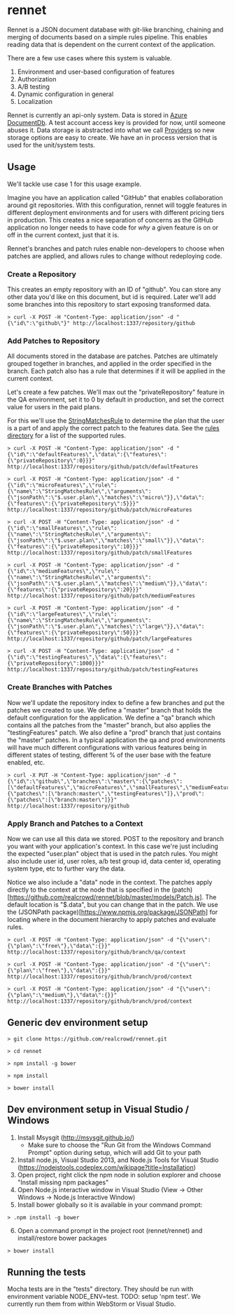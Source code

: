 ﻿# rennet
Rennet is a JSON document database with git-like branching, chaining and merging of documents based on a simple rules pipeline. This enables reading data that is dependent on the current context of the application.

There are a few use cases where this system is valuable.

1. Environment and user-based configuration of features
2. Authorization
3. A/B testing
4. Dynamic configuration in general
5. Localization

Rennet is currently an api-only system. Data is stored in [Azure DocumentDb](http://azure.microsoft.com/en-us/services/documentdb/). A test account access key is provided for now, until someone abuses it. Data storage is abstracted into what we call [Providers](https://github.com/realcrowd/rennet/tree/master/providers) so new storage options are easy to create. We have an in process version that is used for the unit/system tests.

## Usage
We'll tackle use case 1 for this usage example.

Imagine you have an application called "GitHub" that enables collaboration around git repositories. With this configuration, rennet will toggle features in different deployment environments and for users with different pricing tiers in production. This creates a nice separation of concerns as the GitHub application no longer needs to have code for _why_ a given feature is on or off in the current context, just that it is.

Rennet's branches and patch rules enable non-developers to choose when patches are applied, and allows rules to change without redeploying code.

### Create a Repository
This creates an empty repository with an ID of "github". You can store any other data you'd like on this document, but id is required. Later we'll add some branches into this repository to start exposing transformed data.

```
> curl -X POST -H "Content-Type: application/json" -d "{\"id\":\"github\"}" http://localhost:1337/repository/github
```

### Add Patches to Repository
All documents stored in the database are patches. Patches are ultimately grouped together in branches, and applied in the order specified in the branch. Each patch also has a rule that determines if it will be applied in the current context.

Let's create a few patches. We'll max out the "privateRepository" feature in the QA environment, set it to 0 by default in production, and set the correct value for users in the paid plans.

For this we'll use the [StringMatchesRule](https://github.com/realcrowd/rennet/blob/master/models/rules/StringMatchesRule.js) to determine the plan that the user is a part of and apply the correct patch to the features data. See the [rules directory](https://github.com/realcrowd/rennet/tree/master/models/rules) for a list of the supported rules.

```
> curl -X POST -H "Content-Type: application/json" -d "{\"id\":\"defaultFeatures\",\"data\":{\"features\":{\"privateRepository\":0}}}" http://localhost:1337/repository/github/patch/defaultFeatures

> curl -X POST -H "Content-Type: application/json" -d "{\"id\":\"microFeatures\",\"rule\":{\"name\":\"StringMatchesRule\",\"arguments\":{\"jsonPath\":\"$.user.plan\",\"matches\":\"micro\"}},\"data\":{\"features\":{\"privateRepository\":5}}}" http://localhost:1337/repository/github/patch/microFeatures

> curl -X POST -H "Content-Type: application/json" -d "{\"id\":\"smallFeatures\",\"rule\":{\"name\":\"StringMatchesRule\",\"arguments\":{\"jsonPath\":\"$.user.plan\",\"matches\":\"small\"}},\"data\":{\"features\":{\"privateRepository\":10}}}" http://localhost:1337/repository/github/patch/smallFeatures

> curl -X POST -H "Content-Type: application/json" -d "{\"id\":\"mediumFeatures\",\"rule\":{\"name\":\"StringMatchesRule\",\"arguments\":{\"jsonPath\":\"$.user.plan\",\"matches\":\"medium\"}},\"data\":{\"features\":{\"privateRepository\":20}}}" http://localhost:1337/repository/github/patch/mediumFeatures

> curl -X POST -H "Content-Type: application/json" -d "{\"id\":\"largeFeatures\",\"rule\":{\"name\":\"StringMatchesRule\",\"arguments\":{\"jsonPath\":\"$.user.plan\",\"matches\":\"large\"}},\"data\":{\"features\":{\"privateRepository\":50}}}" http://localhost:1337/repository/github/patch/largeFeatures

> curl -X POST -H "Content-Type: application/json" -d "{\"id\":\"testingFeatures\",\"data\":{\"features\":{\"privateRepository\":1000}}}" http://localhost:1337/repository/github/patch/testingFeatures

```

### Create Branches with Patches
Now we'll update the repository index to define a few branches and put the patches we created to use. We define a "master" branch that holds the default configuration for the application. We define a "qa" branch which contains all the patches from the "master" branch, but also applies the "testingFeatures" patch. We also define a "prod" branch that just contains the "master" patches. In a typical application the qa and prod environments will have much different configurations with various features being in different states of testing, different % of the user base with the feature enabled, etc.

```
> curl -X PUT -H "Content-Type: application/json" -d "{\"id\":\"github\",\"branches\":\"master\":{\"patches\":[\"defaultFeatures\",\"microFeatures\",\"smallFeatures\",\"mediumFeatures\",\"largeFeatures\"]},\"qa\":{\"patches\":[\"branch:master\",\"testingFeatures\"]},\"prod\":{\"patches\":[\"branch:master\"]}}" http://localhost:1337/repository/github

```

### Apply Branch and Patches to a Context
Now we can use all this data we stored. POST to the repository and branch you want with your application's context. In this case we're just including the expected "user.plan" object that is used in the patch rules. You might also include user id, user roles, a/b test group id, data center id, operating system type, etc to further vary the data.

Notice we also include a "data" node in the context. The patches apply directly to the context at the node that is specified in the (patch)[https://github.com/realcrowd/rennet/blob/master/models/Patch.js]. The default location is "$.data", but you can change that in the patch. We use the (JSONPath package)[https://www.npmjs.org/package/JSONPath] for locating where in the document hierarchy to apply patches and evaluate rules.

```
> curl -X POST -H "Content-Type: application/json" -d "{\"user\":{\"plan\":\"free\"},\"data\":{}}" http://localhost:1337/repository/github/branch/qa/context

> curl -X POST -H "Content-Type: application/json" -d "{\"user\":{\"plan\":\"free\"},\"data\":{}}" http://localhost:1337/repository/github/branch/prod/context

> curl -X POST -H "Content-Type: application/json" -d "{\"user\":{\"plan\":\"medium\"},\"data\":{}}" http://localhost:1337/repository/github/branch/prod/context

```

## Generic dev environment setup

```
> git clone https://github.com/realcrowd/rennet.git

> cd rennet

> npm install -g bower

> npm install

> bower install
```

## Dev environment setup in Visual Studio / Windows
1. Install Msysgit (http://msysgit.github.io/)
	- Make sure to choose the "Run Git from the Windows Command Prompt" option during setup, which will add Git to your path
2. Install node.js, Visual Studio 2013, and Node.js Tools for Visual Studio (https://nodejstools.codeplex.com/wikipage?title=Installation)
3. Open project, right click the npm node in solution explorer and choose "Install missing npm packages"
4. Open Node.js interactive window in Visual Studio (View -> Other Windows -> Node.js Interactive Window)
5. Install bower globally so it is available in your command prompt:

```
> .npm install -g bower
```

6. Open a command prompt in the project root (rennet/rennet) and install/restore bower packages

```
> bower install
```

## Running the tests
Mocha tests are in the "tests" directory. They should be run with environment variable NODE_ENV=test. TODO: setup 'npm test'. We currently run them from within WebStorm or Visual Studio.